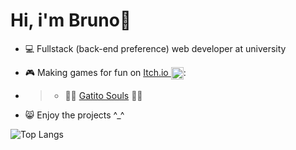 # Hi, i'm Bruno👋

- 💻 Fullstack (back-end preference) web developer at university

- 🎮 Making games for fun on [Itch.io <img width="20px" align="center" src="https://static.itch.io/images/itchio-textless-black.svg">](https://yxpfr.itch.io):

 - > - 🐱‍🏍 [Gatito Souls](https://yxpfr.itch.io/gatitosouls) 🐱‍👓

- 😸 Enjoy the projects ^_^

![Top Langs](https://github-readme-stats.vercel.app/api/top-langs/?username=brunopstephan&layout=compact&theme=radical)




